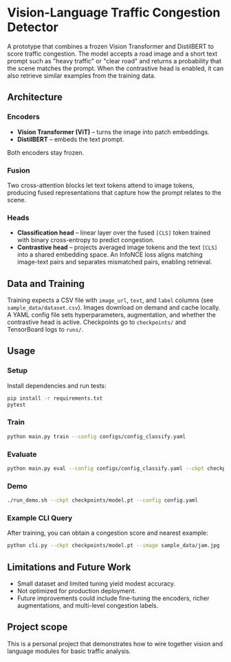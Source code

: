 # Vision-Language Traffic Congestion Detector

A prototype that combines a frozen Vision Transformer and DistilBERT to score traffic congestion. The model accepts a road image and a short text prompt such as "heavy traffic" or "clear road" and returns a probability that the scene matches the prompt. When the contrastive head is enabled, it can also retrieve similar examples from the training data.

## Architecture
### Encoders
- **Vision Transformer (ViT)** – turns the image into patch embeddings.
- **DistilBERT** – embeds the text prompt.

Both encoders stay frozen.

### Fusion
Two cross-attention blocks let text tokens attend to image tokens, producing fused representations that capture how the prompt relates to the scene.

### Heads
- **Classification head** – linear layer over the fused `[CLS]` token trained with binary cross-entropy to predict congestion.
- **Contrastive head** – projects averaged image tokens and the text `[CLS]` into a shared embedding space. An InfoNCE loss aligns matching image-text pairs and separates mismatched pairs, enabling retrieval.

## Data and Training
Training expects a CSV file with `image_url`, `text`, and `label` columns (see `sample_data/dataset.csv`). Images download on demand and cache locally. A YAML config file sets hyperparameters, augmentation, and whether the contrastive head is active. Checkpoints go to `checkpoints/` and TensorBoard logs to `runs/`.

## Usage
### Setup
Install dependencies and run tests:

```bash
pip install -r requirements.txt
pytest
```

### Train

```bash
python main.py train --config configs/config_classify.yaml
```

### Evaluate

```bash
python main.py eval --config configs/config_classify.yaml --ckpt checkpoints/model.pt
```

### Demo

```bash
./run_demo.sh --ckpt checkpoints/model.pt --config config.yaml
```

### Example CLI Query
After training, you can obtain a congestion score and nearest example:

```bash
python cli.py --ckpt checkpoints/model.pt --image sample_data/jam.jpg --text "heavy traffic"
```

## Limitations and Future Work
- Small dataset and limited tuning yield modest accuracy.
- Not optimized for production deployment.
- Future improvements could include fine-tuning the encoders, richer augmentations, and multi-level congestion labels.

## Project scope
This is a personal project that demonstrates how to wire together vision and language modules for basic traffic analysis.

